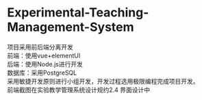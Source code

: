# Experimental-Teaching-Management-System
项目采用前后端分离开发  
前端：使用vue+elementUI  
后端：使用Node.js进行开发  
数据库：采用PostgreSQL  
采用敏捷开发原则进行小组开发，开发过程选用极限编程完成项目开发。  
前端截图在实验教学管理系统设计规约2.4 界面设计中

